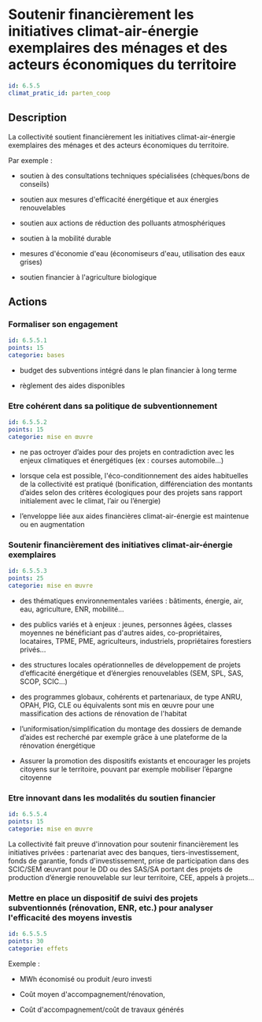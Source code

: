 # Soutenir financièrement les initiatives climat-air-énergie exemplaires des ménages et des acteurs économiques du territoire
```yaml
id: 6.5.5
climat_pratic_id: parten_coop
```
## Description
La collectivité soutient financièrement les initiatives climat-air-énergie exemplaires des ménages et des acteurs économiques du territoire.

Par exemple :

- soutien à des consultations techniques spécialisées (chèques/bons de conseils)

- soutien aux mesures d'efficacité énergétique et aux énergies renouvelables

- soutien aux actions de réduction des polluants atmosphériques

- soutien à la mobilité durable

- mesures d'économie d'eau (économiseurs d'eau, utilisation des eaux grises)

- soutien financier à l'agriculture biologique



## Actions
### Formaliser son engagement
```yaml
id: 6.5.5.1
points: 15
categorie: bases
```
- budget des subventions intégré dans le plan financier à long terme

- règlement des aides disponibles




### Etre cohérent dans sa politique de subventionnement
```yaml
id: 6.5.5.2
points: 15
categorie: mise en œuvre
```
- ne pas octroyer d’aides pour des projets en contradiction avec les enjeux climatiques et énergétiques (ex : courses automobile…)

- lorsque cela est possible, l'éco-conditionnement des aides habituelles de la collectivité est pratiqué (bonification, différenciation des montants d’aides selon des critères écologiques pour des projets sans rapport initialement avec le climat, l’air ou l’énergie)

- l’enveloppe liée aux aides financières climat-air-énergie est maintenue ou en augmentation




### Soutenir financièrement des initiatives climat-air-énergie exemplaires
```yaml
id: 6.5.5.3
points: 25
categorie: mise en œuvre
```
- des thématiques environnementales variées : bâtiments, énergie, air, eau, agriculture, ENR, mobilité...

- des publics variés et à enjeux : jeunes, personnes âgées, classes moyennes ne bénéficiant pas d'autres aides, co-propriétaires, locataires, TPME, PME, agriculteurs, industriels, propriétaires forestiers privés...

- des structures locales opérationnelles de développement de projets d’efficacité énergétique et d’énergies renouvelables (SEM, SPL, SAS, SCOP, SCIC…)

- des programmes globaux, cohérents et partenariaux, de type ANRU, OPAH, PIG, CLE ou équivalents sont mis en œuvre pour une massification des actions de rénovation de l'habitat

- l’uniformisation/simplification du montage des dossiers de demande d’aides est recherché par exemple grâce à une plateforme de la rénovation énergétique

- Assurer la promotion des dispositifs existants et encourager les projets citoyens sur le territoire, pouvant par exemple mobiliser l’épargne citoyenne




### Etre innovant dans les modalités du soutien financier
```yaml
id: 6.5.5.4
points: 15
categorie: mise en œuvre
```
La collectivité fait preuve d'innovation pour soutenir financièrement les initiatives privées : partenariat avec des banques, tiers-investissement, fonds de garantie, fonds d'investissement, prise de participation dans des SCIC/SEM œuvrant pour le DD ou des SAS/SA portant des projets de production d’énergie renouvelable sur leur territoire, CEE, appels à projets...




### Mettre en place un dispositif de suivi des projets subventionnés (rénovation, ENR, etc.) pour analyser l'efficacité des moyens investis
```yaml
id: 6.5.5.5
points: 30
categorie: effets
```
Exemple :

- MWh économisé ou produit /euro investi

- Coût moyen d'accompagnement/rénovation,

- Coût d'accompagnement/coût de travaux générés



